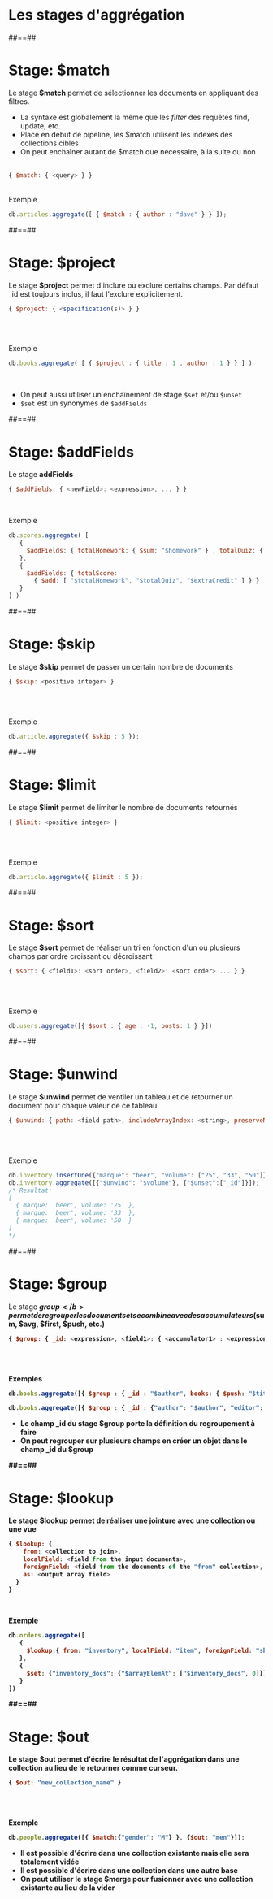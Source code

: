 <!-- .slide: class="transition underline"-->
# Les stages d'aggrégation

##==##

<!-- .slide: class="with-code"-->
# Stage: $match
Le stage <b>$match</b> permet de sélectionner les documents en appliquant des filtres.

- La syntaxe est globalement la même que les *filter* des requêtes find, update, etc.
- Placé en début de pipeline, les $match utilisent les indexes des collections cibles
- On peut enchaîner autant de $match que nécessaire, à la suite ou non
<br/><br/>

```javascript
{ $match: { <query> } }
```
<br/>
Exemple

```javascript
db.articles.aggregate([ { $match : { author : "dave" } } ]);
```


##==##

<!-- .slide: class="with-code"-->
# Stage: $project
Le stage <b>$project</b> permet d'inclure ou exclure certains champs. Par défaut _id est toujours inclus, il faut l'exclure explicitement.
```javascript
{ $project: { <specification(s)> } }
```

<br/><br/> 

Exemple
<!-- .element: class="bold" -->
```javascript
db.books.aggregate( [ { $project : { title : 1 , author : 1 } } ] )
```
<br/>

- On peut aussi utiliser un enchaînement de stage `$set` et/ou `$unset`
- `$set` est un synonymes de `$addFields`

##==##

<!-- .slide: class="with-code"-->
# Stage: $addFields
Le stage <b>addFields</b>
```javascript
{ $addFields: { <newField>: <expression>, ... } }
```
<!-- .element: class="medium-code"-->
<br/>

Exemple
<!-- .element: class="bold" -->
```javascript
db.scores.aggregate( [
   {
     $addFields: { totalHomework: { $sum: "$homework" } , totalQuiz: { $sum: "$quiz" } }
   },
   {
     $addFields: { totalScore:
       { $add: [ "$totalHomework", "$totalQuiz", "$extraCredit" ] } }
   }
] )
```
<!-- .element: class="medium-code" -->


##==##

<!-- .slide: class="with-code"-->
# Stage: $skip
Le stage <b>$skip</b> permet de passer un certain nombre de documents
```javascript
{ $skip: <positive integer> }
```

<br/><br/>

Exemple
<!-- .element: class="bold" -->
```javascript
db.article.aggregate({ $skip : 5 });
```


##==##

<!-- .slide: class="with-code"-->
# Stage: $limit
Le stage <b>$limit</b> permet de limiter le nombre de documents retournés
```javascript
{ $limit: <positive integer> }
```

<br/><br/>

Exemple
<!-- .element: class="bold" -->
```javascript
db.article.aggregate({ $limit : 5 });
```


##==##

<!-- .slide: class="with-code"-->
# Stage: $sort
Le stage <b>$sort</b> permet de réaliser un tri en fonction d'un ou plusieurs champs par ordre croissant ou décroissant
```javascript
{ $sort: { <field1>: <sort order>, <field2>: <sort order> ... } }
```

<br/><br/>

Exemple
<!-- .element: class="bold" -->
```javascript
db.users.aggregate([{ $sort : { age : -1, posts: 1 } }])
```


##==##

<!-- .slide: class="with-code"-->
# Stage: $unwind
Le stage <b>$unwind</b> permet de ventiler un tableau et de retourner un document pour chaque valeur de ce tableau
```javascript
{ $unwind: { path: <field path>, includeArrayIndex: <string>, preserveNullAndEmptyArrays: <boolean> } }
```

<br/><br/>

Exemple
<!-- .element: class="bold" -->
```javascript
db.inventory.insertOne({"marque": "beer", "volume": ["25", "33", "50"]});
db.inventory.aggregate([{"$unwind": "$volume"}, {"$unset":["_id"]}]);
/* Resultat:
[
  { marque: 'beer', volume: '25' },
  { marque: 'beer', volume: '33' },
  { marque: 'beer', volume: '50' }
]
*/
```


##==##

<!-- .slide: class="with-code"-->
# Stage: $group
Le stage <b>$group</b> permet de regrouper les documents et se combine avec des accumulateurs ($sum, $avg, $first, $push, etc.)</span>
```javascript
{ $group: { _id: <expression>, <field1>: { <accumulator1> : <expression1> }, ... } }
```

<br/><br/>

Exemples
<!-- .element: class="bold" -->
```javascript
db.books.aggregate([{ $group : { _id : "$author", books: { $push: "$title" } } }]);

db.books.aggregate([{ $group : { _id : {"author": "$author", "editor": "$editor"}, books: { $push: "$title" } } }]);
```

- Le champ _id du stage $group porte la définition du regroupement à faire
- On peut regrouper sur plusieurs champs en créer un objet dans le champ _id du $group



##==##

<!-- .slide: class="sfeir-basic-slide with-code"-->
# Stage: $lookup
Le stage <b>$lookup</b> permet de réaliser une jointure avec une collection ou une vue
```javascript
{ $lookup: {
    from: <collection to join>,
    localField: <field from the input documents>,
    foreignField: <field from the documents of the "from" collection>,
    as: <output array field>
  }
}
```
<!-- .element: class="medium-code" -->
<br/>

Exemple
<!-- .element: class="bold" -->
```javascript
db.orders.aggregate([
   {
     $lookup:{ from: "inventory", localField: "item", foreignField: "sku", as: "inventory_docs"}
   }, 
   {
     $set: {"inventory_docs": {"$arrayElemAt": ["$inventory_docs", 0]}}
   }
])
```
<!-- .element: class="medium-code" -->


##==##

<!-- .slide: class="with-code"-->
# Stage: $out
Le stage <b>$out</b> permet d'écrire le résultat de l'aggrégation dans une collection au lieu de le retourner comme curseur.
```javascript
{ $out: "new_collection_name" }
```

<br/><br/>

Exemple
<!-- .element: class="bold" -->
```javascript
db.people.aggregate([{ $match:{"gender": "M"} }, {$out: "men"}]);
```

- Il est possible d'écrire dans une collection existante mais elle sera totalement vidée
- Il est possible d'écrire dans une collection dans une autre base
- On peut utiliser le stage $merge pour fusionner avec une collection existante au lieu de la vider